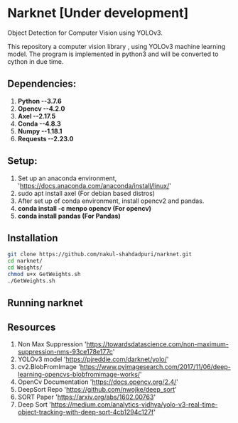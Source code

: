 # Narknet [Under development]
Object Detection for Computer Vision using YOLOv3.

This repository a computer vision library , using YOLOv3 machine learning model. The program is implemented in python3 and will be converted to cython in due time.

## Dependencies:
1. **Python --3.7.6**
2. **Opencv --4.2.0**
3. **Axel --2.17.5**
4. **Conda --4.8.3**
5. **Numpy --1.18.1**
6. **Requests --2.23.0**

## Setup:
1. Set up an anaconda environment, 'https://docs.anaconda.com/anaconda/install/linux/'
2. sudo apt install axel (For debian based distros)
3. After set up of conda environment, install opencv2 and pandas.
4. **conda install -c menpo opencv (For opencv)**
5. **conda install pandas (For Pandas)**

## Installation

```sh
git clone https://github.com/nakul-shahdadpuri/narknet.git
cd narknet/
cd Weights/
chmod u+x GetWeights.sh
./GetWeights.sh
```

## Running narknet

## Resources
1. Non Max Suppression 'https://towardsdatascience.com/non-maximum-suppression-nms-93ce178e177c'
2. YOLOv3 model 'https://pjreddie.com/darknet/yolo/'
3. cv2.BlobFromImage 'https://www.pyimagesearch.com/2017/11/06/deep-learning-opencvs-blobfromimage-works/'
4. OpenCv Documentation 'https://docs.opencv.org/2.4/'
5. DeepSort Repo 'https://github.com/nwojke/deep_sort' 
6. SORT Paper 'https://arxiv.org/abs/1602.00763'
7. Deep Sort 'https://medium.com/analytics-vidhya/yolo-v3-real-time-object-tracking-with-deep-sort-4cb1294c127f'

